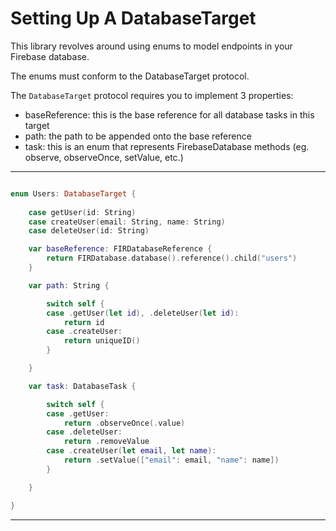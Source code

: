 # Setting Up A DatabaseTarget

This library revolves around using enums to model endpoints in your Firebase database. 

The enums must conform to the DatabaseTarget protocol.

The `DatabaseTarget` protocol requires you to implement 3 properties:
- baseReference: this is the base reference for all database tasks in this target
- path: the path to be appended onto the base reference
- task: this is an enum that represents FirebaseDatabase methods (eg. observe, observeOnce, setValue, etc.)

---

```swift

enum Users: DatabaseTarget {
	
	case getUser(id: String)
	case createUser(email: String, name: String)
	case deleteUser(id: String)

	var baseReference: FIRDatabaseReference {
		return FIRDatabase.database().reference().child("users")
	}

	var path: String {

		switch self {
		case .getUser(let id), .deleteUser(let id):
			return id
		case .createUser:
			return uniqueID()
		}

	}

	var task: DatabaseTask {

		switch self {
		case .getUser:
			return .observeOnce(.value)
		case .deleteUser:
			return .removeValue
		case .createUser(let email, let name):
			return .setValue(["email": email, "name": name])
		}

	}

}

```

---
